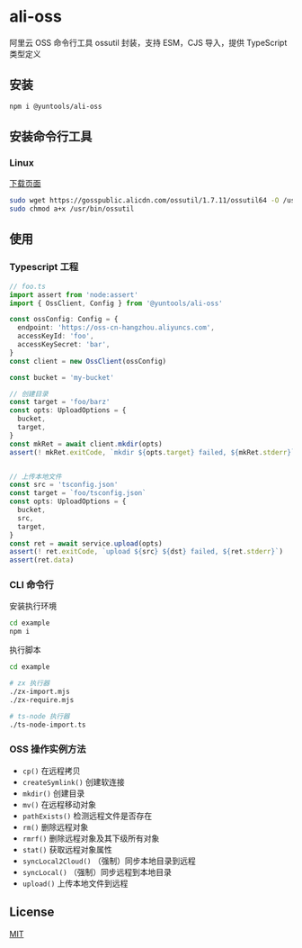 # ali-oss

阿里云 OSS 命令行工具 ossutil 封装，支持 ESM，CJS 导入，提供 TypeScript 类型定义


## 安装

```sh
npm i @yuntools/ali-oss
```

## 安装命令行工具

### Linux 

[下载页面](https://help.aliyun.com/document_detail/120075.html)

```sh
sudo wget https://gosspublic.alicdn.com/ossutil/1.7.11/ossutil64 -O /usr/bin/ossutil
sudo chmod a+x /usr/bin/ossutil
```

## 使用

### Typescript 工程

```ts 
// foo.ts
import assert from 'node:assert'
import { OssClient, Config } from '@yuntools/ali-oss'

const ossConfig: Config = {
  endpoint: 'https://oss-cn-hangzhou.aliyuncs.com',
  accessKeyId: 'foo',
  accessKeySecret: 'bar',
}
const client = new OssClient(ossConfig)

const bucket = 'my-bucket'

// 创建目录
const target = 'foo/barz'
const opts: UploadOptions = {
  bucket,
  target,
}
const mkRet = await client.mkdir(opts)
assert(! mkRet.exitCode, `mkdir ${opts.target} failed, ${mkRet.stderr}`)


// 上传本地文件
const src = 'tsconfig.json'
const target = `foo/tsconfig.json`
const opts: UploadOptions = {
  bucket,
  src,
  target,
}
const ret = await service.upload(opts)
assert(! ret.exitCode, `upload ${src} ${dst} failed, ${ret.stderr}`)
assert(ret.data)
```

### CLI 命令行

安装执行环境
```sh
cd example
npm i
```

执行脚本
```sh
cd example

# zx 执行器
./zx-import.mjs
./zx-require.mjs

# ts-node 执行器
./ts-node-import.ts
```

### OSS 操作实例方法

- `cp()` 在远程拷贝
- `createSymlink()` 创建软连接
- `mkdir()` 创建目录
- `mv()` 在远程移动对象
- `pathExists()` 检测远程文件是否存在
- `rm()` 删除远程对象
- `rmrf()` 删除远程对象及其下级所有对象
- `stat()` 获取远程对象属性
- `syncLocal2Cloud()` （强制）同步本地目录到远程
- `syncLocal()` （强制）同步远程到本地目录
- `upload()` 上传本地文件到远程

## License
[MIT](LICENSE)

